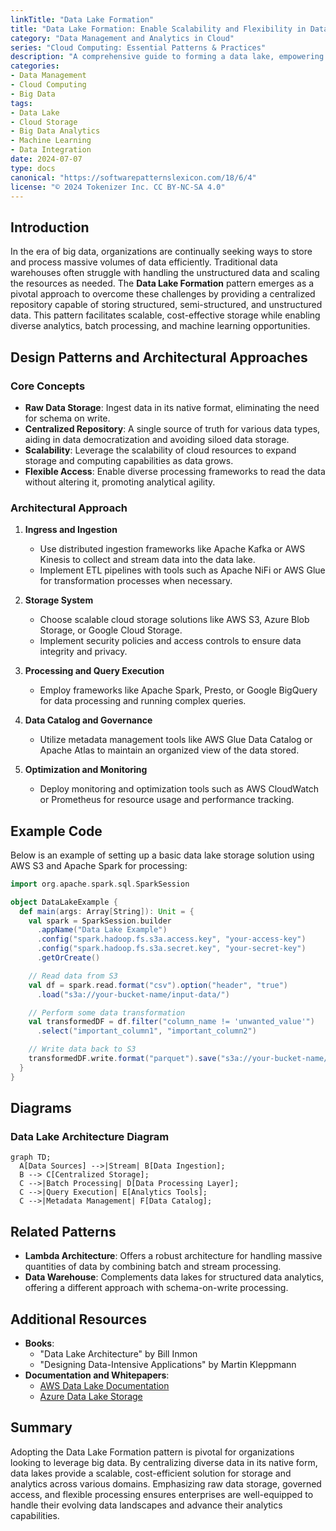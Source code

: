 ```yaml
---
linkTitle: "Data Lake Formation"
title: "Data Lake Formation: Enable Scalability and Flexibility in Data Storage"
category: "Data Management and Analytics in Cloud"
series: "Cloud Computing: Essential Patterns & Practices"
description: "A comprehensive guide to forming a data lake, empowering organizations to store vast amounts of structured, semi-structured, and unstructured data in a scalable, flexible, and cost-effective manner, enabling advanced analytics, batch processing, and machine learning capabilities."
categories:
- Data Management
- Cloud Computing
- Big Data
tags:
- Data Lake
- Cloud Storage
- Big Data Analytics
- Machine Learning
- Data Integration
date: 2024-07-07
type: docs
canonical: "https://softwarepatternslexicon.com/18/6/4"
license: "© 2024 Tokenizer Inc. CC BY-NC-SA 4.0"
---
```


## Introduction

In the era of big data, organizations are continually seeking ways to store and process massive volumes of data efficiently. Traditional data warehouses often struggle with handling the unstructured data and scaling the resources as needed. The **Data Lake Formation** pattern emerges as a pivotal approach to overcome these challenges by providing a centralized repository capable of storing structured, semi-structured, and unstructured data. This pattern facilitates scalable, cost-effective storage while enabling diverse analytics, batch processing, and machine learning opportunities.

## Design Patterns and Architectural Approaches

### Core Concepts

- **Raw Data Storage**: Ingest data in its native format, eliminating the need for schema on write.
- **Centralized Repository**: A single source of truth for various data types, aiding in data democratization and avoiding siloed data storage.
- **Scalability**: Leverage the scalability of cloud resources to expand storage and computing capabilities as data grows.
- **Flexible Access**: Enable diverse processing frameworks to read the data without altering it, promoting analytical agility.

### Architectural Approach

1. **Ingress and Ingestion**
   - Use distributed ingestion frameworks like Apache Kafka or AWS Kinesis to collect and stream data into the data lake.
   - Implement ETL pipelines with tools such as Apache NiFi or AWS Glue for transformation processes when necessary.

2. **Storage System**
   - Choose scalable cloud storage solutions like AWS S3, Azure Blob Storage, or Google Cloud Storage.
   - Implement security policies and access controls to ensure data integrity and privacy.

3. **Processing and Query Execution**
   - Employ frameworks like Apache Spark, Presto, or Google BigQuery for data processing and running complex queries.

4. **Data Catalog and Governance**
   - Utilize metadata management tools like AWS Glue Data Catalog or Apache Atlas to maintain an organized view of the data stored.

5. **Optimization and Monitoring**
   - Deploy monitoring and optimization tools such as AWS CloudWatch or Prometheus for resource usage and performance tracking.

## Example Code

Below is an example of setting up a basic data lake storage solution using AWS S3 and Apache Spark for processing:

```scala
import org.apache.spark.sql.SparkSession

object DataLakeExample {
  def main(args: Array[String]): Unit = {
    val spark = SparkSession.builder
      .appName("Data Lake Example")
      .config("spark.hadoop.fs.s3a.access.key", "your-access-key")
      .config("spark.hadoop.fs.s3a.secret.key", "your-secret-key")
      .getOrCreate()

    // Read data from S3
    val df = spark.read.format("csv").option("header", "true")
      .load("s3a://your-bucket-name/input-data/")

    // Perform some data transformation
    val transformedDF = df.filter("column_name != 'unwanted_value'")
      .select("important_column1", "important_column2")

    // Write data back to S3
    transformedDF.write.format("parquet").save("s3a://your-bucket-name/processed-data/")
  }
}
```

## Diagrams

### Data Lake Architecture Diagram

```mermaid
graph TD;
  A[Data Sources] -->|Stream| B[Data Ingestion];
  B --> C[Centralized Storage];
  C -->|Batch Processing| D[Data Processing Layer];
  C -->|Query Execution| E[Analytics Tools];
  C -->|Metadata Management| F[Data Catalog];
```

## Related Patterns

- **Lambda Architecture**: Offers a robust architecture for handling massive quantities of data by combining batch and stream processing.
- **Data Warehouse**: Complements data lakes for structured data analytics, offering a different approach with schema-on-write processing.

## Additional Resources

- **Books**: 
  - "Data Lake Architecture" by Bill Inmon
  - "Designing Data-Intensive Applications" by Martin Kleppmann
- **Documentation and Whitepapers**:
  - [AWS Data Lake Documentation](https://aws.amazon.com/big-data/datalakes-and-analytics/what-is-a-data-lake/)
  - [Azure Data Lake Storage](https://azure.microsoft.com/en-us/services/storage/data-lake-storage/)

## Summary

Adopting the Data Lake Formation pattern is pivotal for organizations looking to leverage big data. By centralizing diverse data in its native form, data lakes provide a scalable, cost-efficient solution for storage and analytics across various domains. Emphasizing raw data storage, governed access, and flexible processing ensures enterprises are well-equipped to handle their evolving data landscapes and advance their analytics capabilities.
